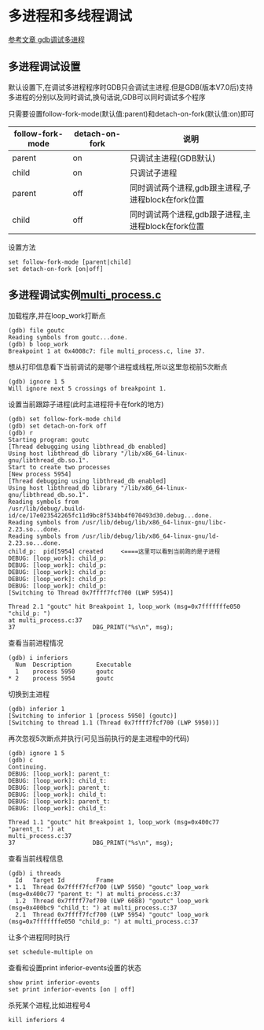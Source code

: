 # 多进程和多线程调试

[参考文章 gdb调试多进程](https://www.cnblogs.com/jianyungsun/p/8085153.html)

## 多进程调试设置

默认设置下,在调试多进程程序时GDB只会调试主进程.但是GDB(版本V7.0后)支持多进程的分别以及同时调试,换句话说,GDB可以同时调试多个程序

只需要设置follow-fork-mode(默认值:parent)和detach-on-fork(默认值:on)即可

|follow-fork-mode|detach-on-fork|说明|
|----|----|----|
|parent|on|只调试主进程(GDB默认)|
|child|on|只调试子进程|
|parent|off|同时调试两个进程,gdb跟主进程,子进程block在fork位置|
|child|off|同时调试两个进程,gdb跟子进程,主进程block在fork位置|

设置方法

	set follow-fork-mode [parent|child]
	set detach-on-fork [on|off]

## 多进程调试实例[multi_process.c](./multi_process.c)

加载程序,并在loop_work打断点

	(gdb) file goutc
	Reading symbols from goutc...done.
	(gdb) b loop_work
	Breakpoint 1 at 0x4008c7: file multi_process.c, line 37.

想从打印信息看下当前调试的是哪个进程或线程,所以这里忽视前5次断点

	(gdb) ignore 1 5
	Will ignore next 5 crossings of breakpoint 1.

设置当前跟踪子进程(此时主进程将卡在fork的地方)

	(gdb) set follow-fork-mode child
	(gdb) set detach-on-fork off
	(gdb) r
	Starting program: goutc
	[Thread debugging using libthread_db enabled]
	Using host libthread_db library "/lib/x86_64-linux-gnu/libthread_db.so.1".
	Start to create two processes
	[New process 5954]
	[Thread debugging using libthread_db enabled]
	Using host libthread_db library "/lib/x86_64-linux-gnu/libthread_db.so.1".
	Reading symbols from
	/usr/lib/debug/.build-id/ce/17e023542265fc11d9bc8f534bb4f070493d30.debug...done.
	Reading symbols from /usr/lib/debug/lib/x86_64-linux-gnu/libc-2.23.so...done.
	Reading symbols from /usr/lib/debug/lib/x86_64-linux-gnu/ld-2.23.so...done.
	child_p:  pid[5954] created		<====这里可以看到当前跑的是子进程
	DEBUG: [loop_work]: child_p:
	DEBUG: [loop_work]: child_p:
	DEBUG: [loop_work]: child_p:
	DEBUG: [loop_work]: child_p:
	DEBUG: [loop_work]: child_p:
	[Switching to Thread 0x7ffff7fcf700 (LWP 5954)]

	Thread 2.1 "goutc" hit Breakpoint 1, loop_work (msg=0x7fffffffe050 "child_p: ")
	at multi_process.c:37
	37                      DBG_PRINT("%s\n", msg);

查看当前进程情况

	(gdb) i inferiors
	  Num  Description       Executable
	  1    process 5950      goutc
	* 2    process 5954      goutc

切换到主进程

	(gdb) inferior 1
	[Switching to inferior 1 [process 5950] (goutc)]
	[Switching to thread 1.1 (Thread 0x7ffff7fcf700 (LWP 5950))]

再次忽视5次断点并执行(可见当前执行的是主进程中的代码)

	(gdb) ignore 1 5
	(gdb) c
	Continuing.
	DEBUG: [loop_work]: parent_t:
	DEBUG: [loop_work]: child_t:
	DEBUG: [loop_work]: parent_t:
	DEBUG: [loop_work]: child_t:
	DEBUG: [loop_work]: parent_t:
	DEBUG: [loop_work]: child_t:

	Thread 1.1 "goutc" hit Breakpoint 1, loop_work (msg=0x400c77 "parent_t: ") at
	multi_process.c:37
	37                      DBG_PRINT("%s\n", msg);

查看当前线程信息

	(gdb) i threads
	  Id   Target Id         Frame
	* 1.1  Thread 0x7ffff7fcf700 (LWP 5950) "goutc" loop_work (msg=0x400c77 "parent_t: ") at multi_process.c:37
	  1.2  Thread 0x7ffff77ef700 (LWP 6088) "goutc" loop_work (msg=0x400bc9 "child_t: ") at multi_process.c:37
	  2.1  Thread 0x7ffff7fcf700 (LWP 5954) "goutc" loop_work (msg=0x7fffffffe050 "child_p: ") at multi_process.c:37

让多个进程同时执行

	set schedule-multiple on

查看和设置print inferior-events设置的状态

	show print inferior-events
	set print inferior-events [on | off]

杀死某个进程,比如进程号4

	kill inferiors 4
